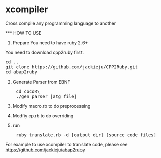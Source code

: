 # xcompiler
Cross compile any programming language to another


*** HOW TO USE

1. Prepare
You need to have ruby 2.6+

You need to download cpp2ruby first.
<pre>
cd ..
git clone https://github.com/jackieju/CPP2Ruby.git
cd abap2ruby
</pre>


2. Generate Parser from EBNF


<pre>
    cd cocoR\
    ./gen_parser [atg file]
</pre>

3. Modify macro.rb to do preprocessing

4. Modfiy cp.rb to do overriding

5. run
<pre>
    ruby translate.rb -d [output dir] [source code files]
</pre>

For example to use xcompiler to translate code, please see https://github.com/jackieju/abap2ruby
